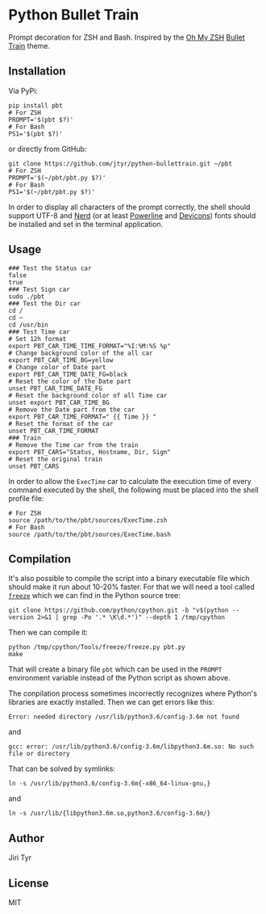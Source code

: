 Python Bullet Train
===================

Prompt decoration for ZSH and Bash. Inspired by the [Oh My
ZSH](https://github.com/robbyrussell/oh-my-zsh) [Bullet
Train](https://github.com/caiogondim/bullet-train.zsh) theme.


Installation
------------

Via PyPi:

```shell
pip install pbt
# For ZSH
PROMPT='$(pbt $?)'
# For Bash
PS1='$(pbt $?)'
```

or directly from GitHub:

```shell
git clone https://github.com/jtyr/python-bullettrain.git ~/pbt
# For ZSH
PROMPT='$(~/pbt/pbt.py $?)'
# For Bash
PS1='$(~/pbt/pbt.py $?)'
```

In order to display all characters of the prompt correctly, the shell should
support UTF-8 and [Nerd](https://github.com/ryanoasis/nerd-fonts) (or at least
[Powerline](https://github.com/ryanoasis/powerline-extra-symbols) and
[Devicons](https://vorillaz.github.io/devicons/)) fonts should be installed and
set in the terminal application.


Usage
-----

```shell
### Test the Status car
false
true
### Test Sign car
sudo ./pbt
### Test the Dir car
cd /
cd ~
cd /usr/bin
### Test Time car
# Set 12h format
export PBT_CAR_TIME_TIME_FORMAT="%I:%M:%S %p"
# Change background color of the all car
export PBT_CAR_TIME_BG=yellow
# Change color of Date part
export PBT_CAR_TIME_DATE_FG=black
# Reset the color of the Date part
unset PBT_CAR_TIME_DATE_FG
# Reset the background color of all Time car
unset export PBT_CAR_TIME_BG
# Remove the Date part from the car
export PBT_CAR_TIME_FORMAT=" {{ Time }} "
# Reset the format of the car
unset PBT_CAR_TIME_FORMAT
### Train
# Remove the Time car from the train
export PBT_CARS="Status, Hostname, Dir, Sign"
# Reset the original train
unset PBT_CARS
```

In order to allow the `ExecTime` car to calculate the execution time of every
command executed by the shell, the following must be placed into the shell
profile file:

```shell
# For ZSH
source /path/to/the/pbt/sources/ExecTime.zsh
# For Bash
source /path/to/the/pbt/sources/ExecTime.bash
```


Compilation
-----------

It's also possible to compile the script into a binary executable file which
should make it run about 10-20% faster. For that we will need a tool called
[`freeze`](https://wiki.python.org/moin/Freeze) which we can find in the Python
source tree:

```shell
git clone https://github.com/python/cpython.git -b "v$(python --version 2>&1 | grep -Po '.* \K\d.*')" --depth 1 /tmp/cpython
```

Then we can compile it:

```shell
python /tmp/cpython/Tools/freeze/freeze.py pbt.py
make
```

That will create a binary file `pbt` which can be used in the `PROMPT`
environment variable instead of the Python script as shown above.

The conpilation process sometimes incorrectly recognizes where Python's libraries
are exactly installed. Then we can get errors like this:

```
Error: needed directory /usr/lib/python3.6/config-3.6m not found
```

and

```
gcc: error: /usr/lib/python3.6/config-3.6m/libpython3.6m.so: No such file or directory
```

That can be solved by symlinks:

```shell
ln -s /usr/lib/python3.6/config-3.6m{-x86_64-linux-gnu,}
```

and

```shell
ln -s /usr/lib/{libpython3.6m.so,python3.6/config-3.6m/}
```


Author
------

Jiri Tyr


License
-------

MIT
